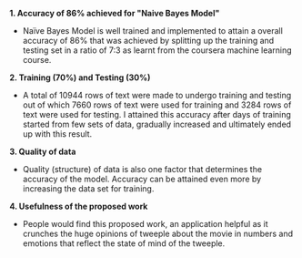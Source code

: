
**1. Accuracy of 86% achieved for "Naive Bayes Model"**

* Naïve Bayes Model is well trained and implemented to attain a overall accuracy of 86% that was achieved by splitting up the training 
and testing set in a ratio of 7:3 as learnt from the coursera machine learning course. 

**2. Training (70%) and Testing (30%)**

* A total of 10944 rows of text were made to undergo training and testing out of which 7660 rows of text were used for training and 
3284 rows of text were used for testing. I attained this accuracy after days of training started from few sets of data, gradually 
increased and ultimately ended up with this result. 

**3.  Quality of data**

* Quality (structure) of data is also one factor that determines the accuracy of the model. Accuracy can be attained even more 
by increasing the data set for training. 

**4.  Usefulness of the proposed work**

* People would find this proposed work, an application helpful as it crunches the huge opinions of tweeple about the movie in numbers and emotions that reflect the state of mind of the tweeple. 
